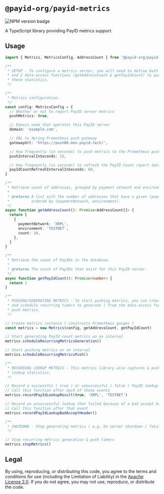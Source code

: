 # `@payid-org/payid-metrics`

![NPM version badge](https://img.shields.io/npm/v/@payid-org/payid-metrics)

A TypeScript library providing PayID metrics support.

## Usage

```ts
import { Metrics, MetricsConfig, AddressCount } from '@payid-org/payid-metrics'

/**
 * SETUP - To configure a metrics server, you will need to define both a valid configuration object
 * and 2 data-access functions (getAddressCount & getPayIdCount) to query your database for
 * these statistics.
 */

/**
 * Metrics configuration.
 */
const config: MetricsConfig = {
  // Whether or not to report PayID server metrics
  pushMetrics: true,

  // Domain name that operates this PayID server
  domain: 'example.com',

  // URL to Xpring Prometheus push gateway
  gatewayUrl: 'https://push00.mon.payid.tech/',

  // How frequently (in seconds) to push metrics to the Prometheus push gateway
  pushIntervalInSeconds: 15,

  // How frequently (in seconds) to refresh the PayID Count report data from the database
  payIdCountRefreshIntervalInSeconds: 60,
}

/**
 * Retrieve count of addresses, grouped by payment network and environment.
 *
 * @returns A list with the number of addresses that have a given (paymentNetwork, environment) tuple,
 *          ordered by (paymentNetwork, environment).
 */
async function getAddressCount(): Promise<AddressCount[]> {
  return [
    {
      paymentNetwork: 'XRPL',
      environment: 'TESTNET',
      count: 10,
    },
  ]
}

/**
 * Retrieve the count of PayIDs in the database.
 *
 * @returns The count of PayIDs that exist for this PayID server.
 */
async function getPayIdCount(): Promise<number> {
  return 1
}

/**
 * PUSHING/GENERATING METRICS - To start pushing metrics, you can create a metrics instance,
 * and schedule recurring timers to generate ( from the data-access functions above ) and
 * push metrics.
 */

// Create metrics instance ( constructs Prometheus gauges )
const metrics = new Metrics(config, getAddressCount, getPayIdCount)

// Start generating PayId count metrics on an interval
metrics.scheduleRecurringMetricsGeneration()

// Start pushing metrics on an interval
metrics.scheduleRecurringMetricsPush()

/**
 * RECORDING LOOKUP METRICS - This metrics library also captures & pushes PayID
 * lookup statistics.
 */

// Record a successful ( true ) or unsuccessful ( false ) PayID lookup
// Call this function after each of those events
metrics.recordPayIdLookupResult(true, 'XRPL', 'TESTNET')

// Record an unsuccessful lookup that failed because of a bad accept header
// Call this function after that event
metrics.recordPayIdLookupBadAcceptHeader()

/**
 * SHUTDOWN - Stop generating metrics ( e.g. On server shutdown / fatal errors ).
 */

// Stop recurring metrics generation & push timers
metrics.stopMetrics()
```

## Legal

By using, reproducing, or distributing this code, you agree to the terms and conditions for use (including the Limitation of Liability) in the [Apache License 2.0](https://github.com/payid-org/metrics/blob/master/LICENSE). If you do not agree, you may not use, reproduce, or distribute the code.

